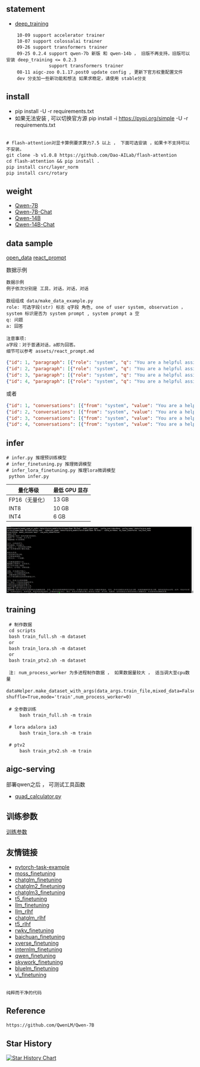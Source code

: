 ##  statement
- [deep_training](https://github.com/ssbuild/deep_training)

```text
    10-09 support accelerator trainer
    10-07 support colossalai trainer
    09-26 support transformers trainer
    09-25 0.2.4 support qwen-7b 新版 和 qwen-14b ， 旧版不再支持，旧版可以安装 deep_training <= 0.2.3
                support transformers trainer
    08-11 aigc-zoo 0.1.17.post0 update config , 更新下官方权重配置文件 
    dev 分支加一些新功能和想法 如果求稳定，请使用 stable分支

```
   


## install
  - pip install -U -r requirements.txt
  - 如果无法安装 , 可以切换官方源 pip install -i https://pypi.org/simple -U -r requirements.txt  

```text

# flash-attention对显卡算例要求算力7.5 以上 ， 下面可选安装 ，如果卡不支持可以不安装。
git clone -b v1.0.8 https://github.com/Dao-AILab/flash-attention
cd flash-attention && pip install .
pip install csrc/layer_norm
pip install csrc/rotary
```


## weight

 - [Qwen-7B](https://huggingface.co/Qwen/Qwen-7B)
 - [Qwen-7B-Chat](https://huggingface.co/Qwen/Qwen-7B-Chat)
 - [Qwen-14B](https://huggingface.co/Qwen/Qwen-14B)
 - [Qwen-14B-Chat](https://huggingface.co/Qwen/Qwen-14B-Chat)



## data sample
   [open_data](https://github.com/ssbuild/open_data)
   [react_prompt](assets/react_prompt.md)
    
数据示例
```text
数据示例
例子依次分别是 工具，对话，对话，对话

数组组成 data/make_data_example.py 
role: 可选字段(str) 标志 q字段 角色, one of user system, observation ，system 标识是否为 system prompt , system prompt a 空 
q: 问题
a: 回答

注意事项:
a字段：对于普通对话，a即为回答。
细节可以参考 assets/react_prompt.md
```

```json
{"id": 1, "paragraph": [{"role": "system", "q": "You are a helpful assistant.", "a": ""}, {"role": "user", "q": "Answer the following questions as best you can. You have access to the following tools:\n\nquark_search: Call this tool to interact with the 夸克搜索 API. What is the 夸克搜索 API useful for? 夸克搜索是一个通用搜索引擎，可用于访问互联网、查询百科知识、了解时事新闻等。 Parameters: [{\"name\": \"search_query\", \"description\": \"搜索关键词或短语\", \"required\": true, \"schema\": {\"type\": \"string\"}}] Format the arguments as a JSON object.\n\nimage_gen: Call this tool to interact with the 通义万相 API. What is the 通义万相 API useful for? 通义万相是一个AI绘画（图像生成）服务，输入文本描述，返回根据文本作画得到的图片的URL Parameters: [{\"name\": \"query\", \"description\": \"中文关键词，描述了希望图像具有什么内容\", \"required\": true, \"schema\": {\"type\": \"string\"}}] Format the arguments as a JSON object.\n\nUse the following format:\n\nQuestion: the input question you must answer\nThought: you should always think about what to do\nAction: the action to take, should be one of [quark_search,image_gen]\nAction Input: the input to the action\nObservation: the result of the action\n... (this Thought/Action/Action Input/Observation can be repeated zero or more times)\nThought: I now know the final answer\nFinal Answer: the final answer to the original input question\n\nBegin!\n\nQuestion: 现在给我画个五彩斑斓的黑", "a": "\nThought: 我应该使用通义万相API来生成一张五彩斑斓的黑的图片。\nAction: image_gen\nAction Input: {\"query\": \"五彩斑斓的黑\"}\n            "}, {"role": "observation", "q": "Observation: \n{\"status_code\": 200, \"request_id\": \"3d894da2-0e26-9b7c-bd90-102e5250ae03\", \"code\": null, \"message\": \"\", \"output\": {\"task_id\": \"2befaa09-a8b3-4740-ada9-4d00c2758b05\", \"task_status\": \"SUCCEEDED\", \"results\": [{\"url\": \"https://dashscope-result-sh.oss-cn-shanghai.aliyuncs.com/1e5e2015/20230801/1509/6b26bb83-469e-4c70-bff4-a9edd1e584f3-1.png\"}], \"task_metrics\": {\"TOTAL\": 1, \"SUCCEEDED\": 1, \"FAILED\": 0}}, \"usage\": {\"image_count\": 1}}\n", "a": "\nThought: 我已经成功使用通义万相API生成了一张五彩斑斓的黑的图片。\nFinal Answer: 我已经成功使用通义万相API生成了一张五彩斑斓的黑的图片https://dashscope-result-sh.oss-cn-shanghai.aliyuncs.com/1e5e2015/20230801/1509/6b26bb83-469e-4c70-bff4-a9edd1e584f3-1.png。\n            "}]}
{"id": 2, "paragraph": [{"role": "system", "q": "You are a helpful assistant.", "a": ""}, {"q": "从南京到上海的路线", "a": "你好，南京到上海的路线如下：\n1. 南京到上海，可以乘坐南京地铁1号线，在南京站乘坐轨道交通1号线。\n2. 南京到浦东机场，可以搭乘上海地铁1号，在陆家嘴站乘坐地铁1线，在浦东国际机场站乘坐机场快线，前往上海浦东国际机场。\n3. 上海到南京，可以换乘上海地铁2号线，从南京站换乘地铁2线，再从南京南站换乘地铁1路，然后到达上海站"}]}
{"id": 3, "paragraph": [{"role": "system", "q": "You are a helpful assistant.", "a": ""}, {"q": "写一个诗歌，关于冬天", "a": "冬夜寂静冷，\n云在天边飘，\n冰封白雪上， \n寒冷像一场雪。\n \n雪花融化成冰，\n像那雪花飘洒，\n在寒冷的冬天，\n感受春天的喜悦。\n 冬日里，\n风雪渐消，\n一片寂静，\n把快乐和温暖带回家。"}]}
{"id": 4, "paragraph": [{"role": "system", "q": "You are a helpful assistant.", "a": ""}, {"q": "晚上睡不着应该怎么办", "a": "晚上睡不着可能会让你感到焦虑或不舒服,但以下是一些可以帮助你入睡的方法:\n\n1. 制定规律的睡眠时间表:保持规律的睡眠时间表可以帮助你建立健康的睡眠习惯,使你更容易入睡。尽量在每天的相同时间上床,并在同一时间起床。\n2. 创造一个舒适的睡眠环境:确保睡眠环境舒适,安静,黑暗且温度适宜。可以使用舒适的床上用品,并保持房间通风。\n3. 放松身心:在睡前做些放松的活动,例如泡个热水澡,听些轻柔的音乐,阅读一些有趣的书籍等,有助于缓解紧张和焦虑,使你更容易入睡。\n4. 避免饮用含有咖啡因的饮料:咖啡因是一种刺激性物质,会影响你的睡眠质量。尽量避免在睡前饮用含有咖啡因的饮料,例如咖啡,茶和可乐。\n5. 避免在床上做与睡眠无关的事情:在床上做些与睡眠无关的事情,例如看电影,玩游戏或工作等,可能会干扰你的睡眠。\n6. 尝试呼吸技巧:深呼吸是一种放松技巧,可以帮助你缓解紧张和焦虑,使你更容易入睡。试着慢慢吸气,保持几秒钟,然后缓慢呼气。\n\n如果这些方法无法帮助你入睡,你可以考虑咨询医生或睡眠专家,寻求进一步的建议。"}]}
```
或者
```json
{"id": 1, "conversations": [{"from": "system", "value": "You are a helpful assistant."}, {"from": "user", "value": "Answer the following questions as best you can. You have access to the following tools:\n\nquark_search: Call this tool to interact with the 夸克搜索 API. What is the 夸克搜索 API useful for? 夸克搜索是一个通用搜索引擎，可用于访问互联网、查询百科知识、了解时事新闻等。 Parameters: [{\"name\": \"search_query\", \"description\": \"搜索关键词或短语\", \"required\": true, \"schema\": {\"type\": \"string\"}}] Format the arguments as a JSON object.\n\nimage_gen: Call this tool to interact with the 通义万相 API. What is the 通义万相 API useful for? 通义万相是一个AI绘画（图像生成）服务，输入文本描述，返回根据文本作画得到的图片的URL Parameters: [{\"name\": \"query\", \"description\": \"中文关键词，描述了希望图像具有什么内容\", \"required\": true, \"schema\": {\"type\": \"string\"}}] Format the arguments as a JSON object.\n\nUse the following format:\n\nQuestion: the input question you must answer\nThought: you should always think about what to do\nAction: the action to take, should be one of [quark_search,image_gen]\nAction Input: the input to the action\nObservation: the result of the action\n... (this Thought/Action/Action Input/Observation can be repeated zero or more times)\nThought: I now know the final answer\nFinal Answer: the final answer to the original input question\n\nBegin!\n\nQuestion: 现在给我画个五彩斑斓的黑"}, {"from": "assistant", "value": "\nThought: 我应该使用通义万相API来生成一张五彩斑斓的黑的图片。\nAction: image_gen\nAction Input: {\"query\": \"五彩斑斓的黑\"}\n            "}, {"from": "observation", "value": "Observation: \n{\"status_code\": 200, \"request_id\": \"3d894da2-0e26-9b7c-bd90-102e5250ae03\", \"code\": null, \"message\": \"\", \"output\": {\"task_id\": \"2befaa09-a8b3-4740-ada9-4d00c2758b05\", \"task_status\": \"SUCCEEDED\", \"results\": [{\"url\": \"https://dashscope-result-sh.oss-cn-shanghai.aliyuncs.com/1e5e2015/20230801/1509/6b26bb83-469e-4c70-bff4-a9edd1e584f3-1.png\"}], \"task_metrics\": {\"TOTAL\": 1, \"SUCCEEDED\": 1, \"FAILED\": 0}}, \"usage\": {\"image_count\": 1}}\n"}, {"from": "assistant", "value": "\nThought: 我已经成功使用通义万相API生成了一张五彩斑斓的黑的图片。\nFinal Answer: 我已经成功使用通义万相API生成了一张五彩斑斓的黑的图片https://dashscope-result-sh.oss-cn-shanghai.aliyuncs.com/1e5e2015/20230801/1509/6b26bb83-469e-4c70-bff4-a9edd1e584f3-1.png。\n            "}]}
{"id": 2, "conversations": [{"from": "system", "value": "You are a helpful assistant."}, {"from": "user", "value": "从南京到上海的路线"}, {"from": "assistant", "value": "你好，南京到上海的路线如下：\n1. 南京到上海，可以乘坐南京地铁1号线，在南京站乘坐轨道交通1号线。\n2. 南京到浦东机场，可以搭乘上海地铁1号，在陆家嘴站乘坐地铁1线，在浦东国际机场站乘坐机场快线，前往上海浦东国际机场。\n3. 上海到南京，可以换乘上海地铁2号线，从南京站换乘地铁2线，再从南京南站换乘地铁1路，然后到达上海站"}]}
{"id": 3, "conversations": [{"from": "system", "value": "You are a helpful assistant."}, {"from": "user", "value": "写一个诗歌，关于冬天"}, {"from": "assistant", "value": "冬夜寂静冷，\n云在天边飘，\n冰封白雪上， \n寒冷像一场雪。\n \n雪花融化成冰，\n像那雪花飘洒，\n在寒冷的冬天，\n感受春天的喜悦。\n 冬日里，\n风雪渐消，\n一片寂静，\n把快乐和温暖带回家。"}]}
{"id": 4, "conversations": [{"from": "system", "value": "You are a helpful assistant."}, {"from": "user", "value": "晚上睡不着应该怎么办"}, {"from": "assistant", "value": "晚上睡不着可能会让你感到焦虑或不舒服,但以下是一些可以帮助你入睡的方法:\n\n1. 制定规律的睡眠时间表:保持规律的睡眠时间表可以帮助你建立健康的睡眠习惯,使你更容易入睡。尽量在每天的相同时间上床,并在同一时间起床。\n2. 创造一个舒适的睡眠环境:确保睡眠环境舒适,安静,黑暗且温度适宜。可以使用舒适的床上用品,并保持房间通风。\n3. 放松身心:在睡前做些放松的活动,例如泡个热水澡,听些轻柔的音乐,阅读一些有趣的书籍等,有助于缓解紧张和焦虑,使你更容易入睡。\n4. 避免饮用含有咖啡因的饮料:咖啡因是一种刺激性物质,会影响你的睡眠质量。尽量避免在睡前饮用含有咖啡因的饮料,例如咖啡,茶和可乐。\n5. 避免在床上做与睡眠无关的事情:在床上做些与睡眠无关的事情,例如看电影,玩游戏或工作等,可能会干扰你的睡眠。\n6. 尝试呼吸技巧:深呼吸是一种放松技巧,可以帮助你缓解紧张和焦虑,使你更容易入睡。试着慢慢吸气,保持几秒钟,然后缓慢呼气。\n\n如果这些方法无法帮助你入睡,你可以考虑咨询医生或睡眠专家,寻求进一步的建议。"}]}
```



## infer
    # infer.py 推理预训练模型
    # infer_finetuning.py 推理微调模型
    # infer_lora_finetuning.py 推理lora微调模型
     python infer.py


| **量化等级**    | **最低 GPU 显存** |
| -------------- | ----------------- |
| FP16（无量化）   | 13 GB             |
| INT8           | 10 GB              |
| INT4           | 6 GB               |

   

![inference](assets/1.png)




## training
```text
 # 制作数据
 cd scripts
 bash train_full.sh -m dataset 
 or
 bash train_lora.sh -m dataset 
 or
 bash train_ptv2.sh -m dataset 
 
 注: num_process_worker 为多进程制作数据 ， 如果数据量较大 ， 适当调大至cpu数量
 dataHelper.make_dataset_with_args(data_args.train_file,mixed_data=False, shuffle=True,mode='train',num_process_worker=0)
 
 # 全参数训练 
     bash train_full.sh -m train
     
 # lora adalora ia3 
     bash train_lora.sh -m train
     
 # ptv2
     bash train_ptv2.sh -m train
```

## aigc-serving

部署qwen之后 ， 可测试工具函数
- [quad_calculator.py](https://github.com/ssbuild/aigc_serving/blob/main/tests/quad_calculator.py)



## 训练参数
[训练参数](args.MD)




## 友情链接

- [pytorch-task-example](https://github.com/ssbuild/pytorch-task-example)
- [moss_finetuning](https://github.com/ssbuild/chatmoss_finetuning)
- [chatglm_finetuning](https://github.com/ssbuild/chatglm_finetuning)
- [chatglm2_finetuning](https://github.com/ssbuild/chatglm2_finetuning)
- [chatglm3_finetuning](https://github.com/ssbuild/chatglm3_finetuning)
- [t5_finetuning](https://github.com/ssbuild/t5_finetuning)
- [llm_finetuning](https://github.com/ssbuild/llm_finetuning)
- [llm_rlhf](https://github.com/ssbuild/llm_rlhf)
- [chatglm_rlhf](https://github.com/ssbuild/chatglm_rlhf)
- [t5_rlhf](https://github.com/ssbuild/t5_rlhf)
- [rwkv_finetuning](https://github.com/ssbuild/rwkv_finetuning)
- [baichuan_finetuning](https://github.com/ssbuild/baichuan_finetuning)
- [xverse_finetuning](https://github.com/ssbuild/xverse_finetuning)
- [internlm_finetuning](https://github.com/ssbuild/internlm_finetuning)
- [qwen_finetuning](https://github.com/ssbuild/qwen_finetuning)
- [skywork_finetuning](https://github.com/ssbuild/skywork_finetuning)
- [bluelm_finetuning](https://github.com/ssbuild/bluelm_finetuning)
- [yi_finetuning](https://github.com/ssbuild/yi_finetuning)


## 
    纯粹而干净的代码



## Reference
    https://github.com/QwenLM/Qwen-7B




## Star History

[![Star History Chart](https://api.star-history.com/svg?repos=ssbuild/qwen_finetuning&type=Date)](https://star-history.com/#ssbuild/qwen_finetuning&Date)

